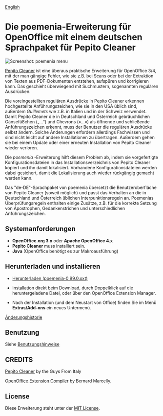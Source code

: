 [English](index-en)

# Die poemenia-Erweiterung für OpenOffice mit einem deutschen Sprachpaket für Pepito Cleaner

![Screenshot: poemenia menu](Screenshots/menu-de.png)


[Pepito Cleaner](https://pepitoweb.altervista.org/pepito_cleaner/index.php) ist eine überaus praktische Erweiterung für OpenOffice 3/4, mit der man gängige Fehler, wie sie z.B. bei Scans oder bei der Extraktion von Texten aus PDF-Dokumenten entstehen, aufspüren und korrigieren kann. Das geschieht überwiegend mit Suchmustern, sogenannten regulären Ausdrücken. 

Die voreingestellten regulären Ausdrücke in Pepito Cleaner erkennen hochgestellte Anführungszeichen, wie sie in den USA üblich sind, außerdem  _Guillemets_  wie z.B. in Italien und in der Schweiz verwendet. Damit Pepito Cleaner die in Deutschland und Österreich gebräuchlichen Gänsefüßchen („...“) und Chevrons (»...«) als öffnende und schließende Anführungszeichen erkennt, muss der Benutzer die regulären Ausdrücke selbst ändern. Solche Änderungen erfordern allerdings Fachwissen und sind nicht leicht auf andere Installationen zu übertragen. Außerdem gehen sie bei einem Update oder einer erneuten Installation von Pepito Cleaner wieder verloren. 

Die  _poemenia_ -Erweiterung hilft diesem Problem ab, indem sie vorgefertigte Konfigurationsdateien in das Installationsverzeichnis von Pepito Cleaner kopiert und ihn damit lokalisiert. Vorhandene Konfigurationsdateien werden dabei gesichert, damit die Lokalisierung auch wieder rückgängig gemacht werden kann.

Das "de-DE"-Sprachpaket von poemenia übersetzt die Benutzeroberfläche von Pepito Cleaner (soweit möglich) und passt das Verhalten an die in Deutschland und Österreich üblichen Interpunktionsregeln an. Poemenias Überprüfungsregeln enthalten einige Zusätze, z.B. für die korrekte Setzung von Apostrophen, Gedankenstrichen und unterschiedlichen Anführungszeichen.

## Systemanforderungen

* __OpenOffice.org 3.x__  oder  __Apache OpenOffice 4.x__
* __Pepito Cleaner__  muss installiert sein.
* __Java__ (OpenOffice benötigt es zur Makroausführung)

## Herunterladen und installieren

* [Herunterladen (poemenia-0.99.0.oxt)](https://raw.githubusercontent.com/peter88213/poemenia/main/poemenia-0.99.0.oxt)

* Installation direkt beim Download, durch Doppelklick auf die heruntergeladene Datei, oder über den OpenOffice Extension Manager.

* Nach der Installation (und dem Neustart von Office) finden Sie im Menü  __Extras/Add-ons__  ein neues Untermenü.

[Änderungshistorie](changelog)


## Benutzung

Siehe [Benutzungshinweise](help-de)

## CREDITS

[Pepito Cleaner](https://pepitoweb.altervista.org/pepito_cleaner/index.php) by the Guys From Italy

[OpenOffice Extension Compiler](https://wiki.openoffice.org/wiki/Extensions_Packager#Extension_Compiler) by Bernard Marcelly.


## License

Diese Erweiterung steht unter der [MIT License](http://www.opensource.org/licenses/mit-license.php).
